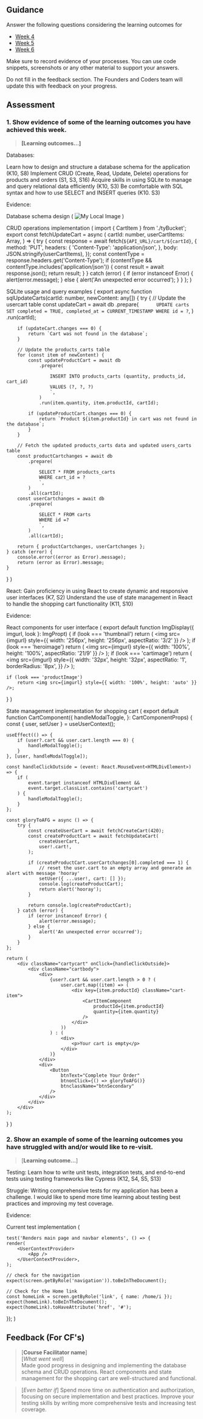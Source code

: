 ## Guidance

Answer the following questions considering the learning outcomes for

- [Week 4](https://learn.foundersandcoders.com/course/syllabus/developer/project-2-week-1/learning-outcomes/)
- [Week 5](https://learn.foundersandcoders.com/course/syllabus/developer/project-2-week-2/schedule/)
- [Week 6](https://learn.foundersandcoders.com/course/syllabus/developer/project-2-week-3/learning-outcomes/)

Make sure to record evidence of your processes. You can use code snippets, screenshots or any other material to support your answers.

Do not fill in the feedback section. The Founders and Coders team will update this with feedback on your progress.

## Assessment

### 1. Show evidence of some of the learning outcomes you have achieved this week.

> **[Learning outcomes...]**

Databases:

Learn how to design and structure a database schema for the application (K10, S8)
Implement CRUD (Create, Read, Update, Delete) operations for products and orders (S1, S3, S16)
Acquire skills in using SQLite to manage and query relational data efficiently (K10, S3)
Be comfortable with SQL syntax and how to use SELECT and INSERT queries (K10. S3)

Evidence:

Database schema design (
![My Local Image](./week4BDDesign.png)
)

CRUD operations implementation (
import { CartItem } from './tyBucket';
export const fetchUpdateCart = async (
cartId: number,
userCartItems: Array<CartItem>,
) => {
try {
const response = await fetch(`${API_URL}/cart/${cartId}`, {
method: 'PUT',
headers: {
'Content-Type': 'application/json',
},
body: JSON.stringify(userCartItems),
});
const contentType = response.headers.get('Content-Type');
if (contentType && contentType.includes('application/json')) {
const result = await response.json();
return result;
}
} catch (error) {
if (error instanceof Error) {
alert(error.message);
} else {
alert('An unexpected error occurred');
}
}
};
)

SQLite usage and query examples (
export async function sqlUpdateCarts(cartId: number, newContent: any[]) {
try {
// Update the usercart table
const updateCart = await db
.prepare(
`       UPDATE carts
                SET completed = TRUE, completed_at = CURRENT_TIMESTAMP
                WHERE id = ?
      `,
)
.run(cartId);

    	if (updateCart.changes === 0) {
    		return `Cart was not found in the database`;
    	}

    	// Update the products_carts table
    	for (const item of newContent) {
    		const updateProductCart = await db
    			.prepare(
    				`
                    INSERT INTO products_carts (quantity, products_id, cart_id)
                    VALUES (?, ?, ?)
                    `,
    			)
    			.run(item.quantity, item.productId, cartId);

    		if (updateProductCart.changes === 0) {
    			return `Product ${item.productId} in cart was not found in the database`;
    		}
    	}

    	// Fetch the updated products_carts data and updated users_carts table
    	const productCartchanges = await db
    		.prepare(
    			`
                SELECT * FROM products_carts
                WHERE cart_id = ?
                `,
    		)
    		.all(cartId);
    	const userCartchanges = await db
    		.prepare(
    			`
                SELECT * FROM carts
                WHERE id =?
                `,
    		)
    		.all(cartId);

    	return { productCartchanges, userCartchanges };
    } catch (error) {
    	console.error((error as Error).message);
    	return (error as Error).message;
    }

}
)

React:
Gain proficiency in using React to create dynamic and responsive user interfaces (K7, S2)
Understand the use of state management in React to handle the shopping cart functionality (K11, S10)

Evidence:

React components for user interface (
export default function ImgDisplay({ imgurl, look }: ImgPropt) {
if (look === 'thumbnail')
return (
<img
src={imgurl}
style={{ width: '256px', height: '256px', aspectRatio: '3/2' }}
/>
);
if (look === 'heroimage')
return (
<img
src={imgurl}
style={{ width: '100%', height: '100%', aspectRatio: '21/9' }}
/>
);
if (look === 'cartimage')
return (
<img
src={imgurl}
style={{
					width: '32px',
					height: '32px',
					aspectRatio: '1',
					borderRadius: '8px',
				}}
/>
);

    if (look === 'productImage')
    	return <img src={imgurl} style={{ width: '100%', height: 'auto' }} />;

}
)

State management implementation for shopping cart (
export default function CartComponent({
handleModalToggle,
}: CartComponentProps) {
const { user, setUser } = useUserContext();

    useEffect(() => {
    	if (user?.cart && user.cart.length === 0) {
    		handleModalToggle();
    	}
    }, [user, handleModalToggle]);

    const handleClickOutside = (event: React.MouseEvent<HTMLDivElement>) => {
    	if (
    		event.target instanceof HTMLDivElement &&
    		event.target.classList.contains('cartycart')
    	) {
    		handleModalToggle();
    	}
    };

    const gloryToAFG = async () => {
    	try {
    		const createUserCart = await fetchCreateCart(420);
    		const createProductCart = await fetchUpdateCart(
    			createUserCart,
    			user!.cart!,
    		);

    		if (createProductCart.userCartchanges[0].completed === 1) {
    			// reset the user.cart to an empty array and generate an alert with message 'hooray'
    			setUser({ ...user!, cart: [] });
    			console.log(createProductCart);
    			return alert('hooray');
    		}

    		return console.log(createProductCart);
    	} catch (error) {
    		if (error instanceof Error) {
    			alert(error.message);
    		} else {
    			alert('An unexpected error occurred');
    		}
    	}
    };

    return (
    	<div className="cartycart" onClick={handleClickOutside}>
    		<div className="cartbody">
    			<div>
    				{user?.cart && user.cart.length > 0 ? (
    					user.cart.map((item) => (
    						<div key={item.productId} className="cart-item">
    							<CartItemComponent
    								productId={item.productId}
    								quantity={item.quantity}
    							/>
    						</div>
    					))
    				) : (
    					<div>
    						<p>Your cart is empty</p>
    					</div>
    				)}
    			</div>
    			<div>
    				<Button
    					btnText="Complete Your Order"
    					btnonClick={() => gloryToAFG()}
    					btnclassName="btnSecondary"
    				/>
    			</div>
    		</div>
    	</div>
    );

}
)

### 2. Show an example of some of the learning outcomes you have struggled with and/or would like to re-visit.

> [**Learning outcome...**]

Testing:
Learn how to write unit tests, integration tests, and end-to-end tests using testing frameworks like Cypress (K12, S4, S5, S13)

Struggle:
Writing comprehensive tests for my application has been a challenge. I would like to spend more time learning about testing best practices and improving my test coverage.

Evidence:

Current test implementation (

    test('Renders main page and navbar elements', () => {
    render(
    	<UserContextProvider>
    		<App />
    	</UserContextProvider>,
    );

    // check for the navigation
    expect(screen.getByRole('navigation')).toBeInTheDocument();

    // Check for the Home link
    const homeLink = screen.getByRole('link', { name: /home/i });
    expect(homeLink).toBeInTheDocument();
    expect(homeLink).toHaveAttribute('href', '#');

});
)

## Feedback (For CF's)

> [**Course Facilitator name**]  
> [*What went well*]  
> Made good progress in designing and implementing the database schema and CRUD operations.
> React components and state management for the shopping cart are well-structured and functional.

> [*Even better if*]
> Spend more time on authentication and authorization, focusing on secure implementation and best practices.
> Improve your testing skills by writing more comprehensive tests and increasing test coverage.
